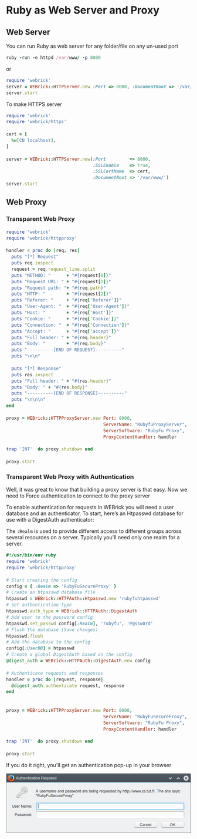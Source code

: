 # Ruby as Web Server and Proxy


## Web Server
You can run Ruby as web server for any folder/file on any un-used port 

```ruby
ruby -run -e httpd /var/www/ -p 8000
```

or 

```ruby
require 'webrick'
server = WEBrick::HTTPServer.new :Port => 8000, :DocumentRoot => '/var/www/'
server.start
```

To make HTTPS server
```ruby
require 'webrick'
require 'webrick/https'

cert = [
  %w[CN localhost],
]

server = WEBrick::HTTPServer.new(:Port         => 8000,
                                 :SSLEnable    => true,
                                 :SSLCertName  => cert,
                                 :DocumentRoot => '/var/www/')
server.start
```


## Web Proxy

### Transparent Web Proxy
```ruby
require 'webrick'
require 'webrick/httpproxy'

handler = proc do |req, res|
  puts "[*] Request"
  puts req.inspect
  request = req.request_line.split
  puts "METHOD: "      + "#{request[0]}"
  puts "Request URL: " + "#{request[1]}"
  puts "Request path: "+ "#{req.path}"
  puts "HTTP: "        + "#{request[2]}"
  puts "Referer: "     + "#{req['Referer']}"
  puts "User-Agent: "  + "#{req['User-Agent']}"
  puts "Host: "        + "#{req['Host']}"
  puts "Cookie: "      + "#{req['Cookie']}"
  puts "Connection: "  + "#{req['Connection']}"
  puts "Accept: "      + "#{req['accept']}"
  puts "Full header: " + "#{req.header}"
  puts "Body: "        + "#{req.body}"
  puts "----------[END OF REQUEST]----------"
  puts "\n\n"

  puts "[*] Response"
  puts res.inspect
  puts "Full header: " + "#{res.header}"
  puts "Body: " + "#{res.body}"
  puts "----------[END OF RESPONSE]----------"
  puts "\n\n\n"
end

proxy = WEBrick::HTTPProxyServer.new Port: 8000, 
                                     ServerName: "RubyfuProxyServer", 
                                     ServerSoftware: "RubyFu Proxy", 
                                     ProxyContentHandler: handler

trap 'INT'  do proxy.shutdown end

proxy.start

```


### Transparent Web Proxy with Authentication 
Well, it was great to know that building a proxy server is that easy. Now we need to Force authentication to connect to the proxy server 

To enable authentication for requests in WEBrick you will need a user database and an authenticator. To start, here’s an Htpasswd database for use with a DigestAuth authenticator:

The `:Realm` is used to provide different access to different groups across several resources on a server. Typically you'll need only one realm for a server.

```ruby
#!/usr/bin/env ruby
require 'webrick'
require 'webrick/httpproxy'

# Start creating the config
config = { :Realm => 'RubyFuSecureProxy' }
# Create an htpasswd database file
htpasswd = WEBrick::HTTPAuth::Htpasswd.new 'rubyfuhtpasswd'
# Set authentication type
htpasswd.auth_type = WEBrick::HTTPAuth::DigestAuth
# Add user to the password config
htpasswd.set_passwd config[:Realm], 'rubyfu', 'P@ssw0rd'
# Flush the database (Save changes)
htpasswd.flush
# Add the database to the config
config[:UserDB] = htpasswd
# Create a global DigestAuth based on the config
@digest_auth = WEBrick::HTTPAuth::DigestAuth.new config

# Authenticate requests and responses
handler = proc do |request, response|
  @digest_auth.authenticate request, response
end


proxy = WEBrick::HTTPProxyServer.new Port: 8000,
                                     ServerName: "RubyFuSecureProxy",
                                     ServerSoftware: "RubyFu Proxy",
                                     ProxyContentHandler: handler

trap 'INT'  do proxy.shutdown end

proxy.start
```

If you do it right, you'll get an authentication pop-up in your browser

![](webfu__proxy2.png)

